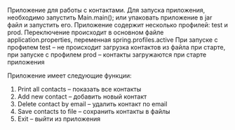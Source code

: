 Приложение для работы с контактами.
Для запуска приложения, необходимо запустить Main.main(); или упаковать приложение в jar файл и запустить его.
Приложение содержит несколько профилей: test и prod.
Переключение происходит в основном файле application.properties, переменная spring.profiles.active
При запуске с профилем test – не происходит загрузка контактов из файла при старте, при запуске с профилем prod – контакты загружаются при старте приложения

Приложение имеет следующие функции:
1. Print all contacts – показать все контакты
2. Add new contact – добавить новый контакт
3. Delete contact by email – удалить контакт по email
4. Save contacts to file – сохранить контакты в файлы
5. Exit – выйти из приложения